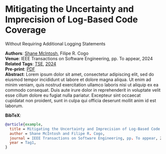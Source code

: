 # Mitigating the Uncertainty and Imprecision of Log-Based Code Coverage
Without Requiring Additional Logging Statements


**Authors**: [Shane McIntosh](../members/shanemcintosh.qmd), Filipe R.
Cogo  
**Venue**: IEEE Transactions on Software Engineering, pp. To appear,
2024  
**Related Tags**: [TSE](../list.qmd#category=Tag1),
[2024](../list.qmd#category=Tag3)  
**Pre-print**: [PDF](../pdfs/tse2024_xu.pdf)  
**Abstract**: Lorem ipsum dolor sit amet, consectetur adipiscing elit,
sed do eiusmod tempor incididunt ut labore et dolore magna aliqua. Ut
enim ad minim veniam, quis nostrud exercitation ullamco laboris nisi ut
aliquip ex ea commodo consequat. Duis aute irure dolor in reprehenderit
in voluptate velit esse cillum dolore eu fugiat nulla pariatur.
Excepteur sint occaecat cupidatat non proident, sunt in culpa qui
officia deserunt mollit anim id est laborum.

**BibTeX**:

``` bibtex
@article{example,
  title = Mitigating the Uncertainty and Imprecision of Log-Based Code Coverage Without Requiring Additional Logging Statements,
  author = Shane McIntosh and Filipe R. Cogo,
  journal = IEEE Transactions on Software Engineering, pp. To appear, 2024,
  year = Tag1,
}
```
